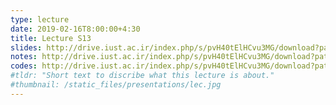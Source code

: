 ```yaml
---
type: lecture
date: 2019-02-16T8:00:00+4:30
title: Lecture S13
slides: http://drive.iust.ac.ir/index.php/s/pvH40tElHCvu3MG/download?path=%2FSlides&files=AP_S13.pdf
notes: http://drive.iust.ac.ir/index.php/s/pvH40tElHCvu3MG/download?path=%2FClassVideos&files=S13.mp4
codes: http://drive.iust.ac.ir/index.php/s/pvH40tElHCvu3MG/download?path=%2FCode&files=S13.zip
#tldr: "Short text to discribe what this lecture is about."
#thumbnail: /static_files/presentations/lec.jpg
---
```

